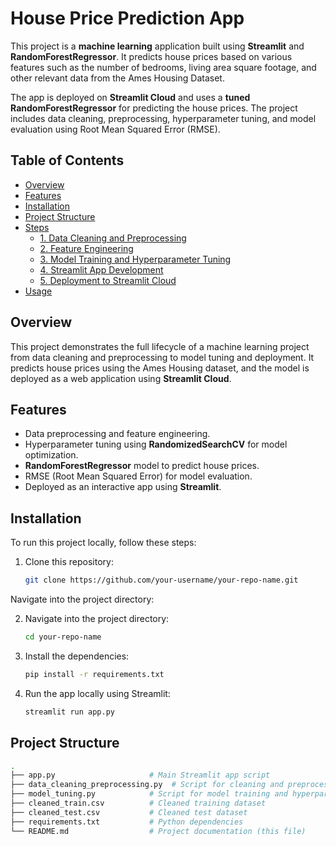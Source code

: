 # House Price Prediction App

This project is a **machine learning** application built using **Streamlit** and **RandomForestRegressor**. It predicts house prices based on various features such as the number of bedrooms, living area square footage, and other relevant data from the Ames Housing Dataset.

The app is deployed on **Streamlit Cloud** and uses a **tuned RandomForestRegressor** for predicting the house prices. The project includes data cleaning, preprocessing, hyperparameter tuning, and model evaluation using Root Mean Squared Error (RMSE).

## Table of Contents
- [Overview](#overview)
- [Features](#features)
- [Installation](#installation)
- [Project Structure](#project-structure)
- [Steps](#steps)
  - [1. Data Cleaning and Preprocessing](#1-data-cleaning-and-preprocessing)
  - [2. Feature Engineering](#2-feature-engineering)
  - [3. Model Training and Hyperparameter Tuning](#3-model-training-and-hyperparameter-tuning)
  - [4. Streamlit App Development](#4-streamlit-app-development)
  - [5. Deployment to Streamlit Cloud](#5-deployment-to-streamlit-cloud)
- [Usage](#usage)

## Overview

This project demonstrates the full lifecycle of a machine learning project from data cleaning and preprocessing to model tuning and deployment. It predicts house prices using the Ames Housing dataset, and the model is deployed as a web application using **Streamlit Cloud**.

## Features

- Data preprocessing and feature engineering.
- Hyperparameter tuning using **RandomizedSearchCV** for model optimization.
- **RandomForestRegressor** model to predict house prices.
- RMSE (Root Mean Squared Error) for model evaluation.
- Deployed as an interactive app using **Streamlit**.

## Installation

To run this project locally, follow these steps:

1. Clone this repository:

   ```bash
   git clone https://github.com/your-username/your-repo-name.git

  Navigate into the project directory:

2. Navigate into the project directory:
    ```bash
    cd your-repo-name
3. Install the dependencies:
    ```bash
    pip install -r requirements.txt
    
4. Run the app locally using Streamlit:
    ```bash
    streamlit run app.py


  ## Project Structure 
   ```bash
  .
  ├── app.py                     # Main Streamlit app script
  ├── data_cleaning_preprocessing.py  # Script for cleaning and preprocessing the data
  ├── model_tuning.py            # Script for model training and hyperparameter tuning
  ├── cleaned_train.csv          # Cleaned training dataset
  ├── cleaned_test.csv           # Cleaned test dataset
  ├── requirements.txt           # Python dependencies
  └── README.md                  # Project documentation (this file)




